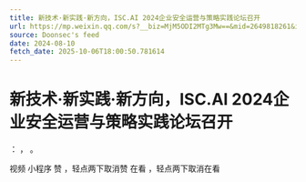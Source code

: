 ```yaml
---
title: 新技术·新实践·新方向，ISC.AI 2024企业安全运营与策略实践论坛召开
url: https://mp.weixin.qq.com/s?__biz=MjM5ODI2MTg3Mw==&mid=2649818261&idx=2&sn=f31ff7a1e0d9346657a149c125e995dd
source: Doonsec's feed
date: 2024-08-10
fetch_date: 2025-10-06T18:00:50.781614
---
```


# 新技术·新实践·新方向，ISC.AI 2024企业安全运营与策略实践论坛召开

：
，
。

视频
小程序
赞
，轻点两下取消赞
在看
，轻点两下取消在看